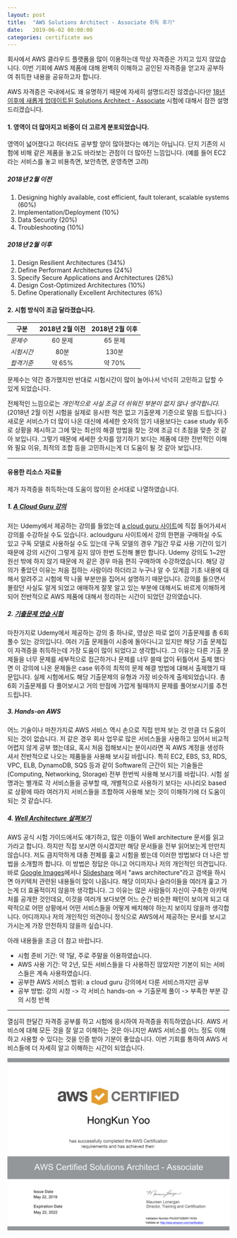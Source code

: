 ```yaml
---
layout: post
title:  "AWS Solutions Architect - Associate 취득 후기"
date:   2019-06-02 00:00:00
categories: certificate aws
---
```

회사에서 AWS 클라우드 플랫폼을 많이 이용하는데 막상 자격증은 가지고 있지 않았습니다. 이번 기회에 AWS 제품에 대해 완벽히 이해하고 공인된 자격증을 얻고자 공부하여 취득한 내용을 공유하고자 합니다.

AWS 자격증은 국내에서도 꽤 유명하기 때문에 자세히 설명드리진 않겠습니다만 [18년 이후에 새롭게 업데이트된 Solutions Architect - Associate](https://aws.amazon.com/about-aws/whats-new/2018/02/updated-aws-certified-solutions-architect-associate-exam-now-available/) 시험에 대해서 잠깐 설명 드리겠습니다.

#### 1. 영역이 더 많아지고 비중이 더 고르게 분포되었습니다.
영역이 넓어졌다고 하더라도 공부할 양이 많아졌다는 얘기는 아닙니다. 단지 기존의 시험에 비해 같은 제품을 놓고도 바라보는 관점이 더 많아진 느낌입니다. (예를 들어 EC2라는 서비스를 놓고 비용측면, 보안측면, 운영측면 고려)

##### 2018년 2월 이전
1.  Designing highly available, cost efficient, fault tolerant, scalable systems (60%)
2.  Implementation/Deployment (10%)
3.  Data Security (20%)
4.  Troubleshooting (10%)

##### 2018년 2월 이후
1. Design Resilient Architectures (34%)
2. Define Performant Architectures (24%)
3. Specify Secure Applications and Architectures (26%)
4. Design Cost-Optimized Architectures (10%)
5. Define Operationally Excellent Architectures (6%)


#### 2. 시험 방식이 조금 달라졌습니다.

| 구분       | 2018년 2월 이전| 2018년 2월 이후 |
| ---------- |:--------------:|:--------------:|
| *문제수*   |    60 문제    |    65 문제      |
| *시험시간* |    80분       |    130분        |
| *합격기준* |    약 65%     |    약 70%       |

 문제수는 약간 증가했지만 반대로 시험시간이 많이 늘어나서 넉넉히 고민하고 답할 수 있게 되었습니다.
 
전체적인 느낌으로는 *개인적으로 사실 조금 더 쉬워진 부분이 없지 않나 생각합니다.* (2018년 2월 이전 시험을 실제로 응시한 적은 없고 기출문제 기준으로 말씀 드립니다.) 새로운 서비스가 더 많이 나온 대신에 세세한 숫자의 암기 내용보다는 case study 위주로 상황을 제시하고 그에 맞는 최선의 해결 방법을 찾는 것에 조금 더 초점을 맞춘 것 같아 보입니다. 그렇기 때문에 세세한 숫자를 암기하기 보다는 제품에 대한 전반적인 이해와 필요 이유, 최적의 조합 등을 고민하시는게 더 도움이 될 것 같아 보입니다.

 ------
 
#### 유용한 리소스 자료들
제가 자격증을 취득하는데 도움이 많이된 순서대로 나열하였습니다.

##### 1. [A Cloud Guru 강의](https://www.udemy.com/aws-certified-solutions-architect-associate)
저는 Udemy에서 제공하는 강의를 들었는데 [a cloud guru 사이트](https://acloud.guru)에 직접 들어가셔서 강의를 수강하실 수도 있습니다. acloudguru 사이트에서 강의 한편을 구매하실 수도 있고 구독 모델로 사용하실 수도 있는데 구독 모델의 경우 7일간 무료 사용 기간이 있기 때문에 강의 시간이 그렇게 길지 않아 한번 도전해 볼만 합니다. Udemy 강의도 1~2만원선 밖에 하지 않기 때문에 저 같은 경우 마음 편히 구매하여 수강하였습니다. 해당 강의가 좋았던 이유는 처음 접하는 사람이라 하더라고 누구나 알 수 있게끔 기초 내용에 대해서 알려주고 시험에 딱 나올 부분만을 집어서 설명하기 때문입니다. 강의를 들으면서 몰랐던 사실도 알게 되었고 애매하게 잘못 알고 있는 부분에 대해서도 바르게 이해하게 되어 전반적으로 AWS 제품에 대해서 정리하는 시간이 되었던 강의였습니다.

##### 2. [기출문제 연습 시험](https://www.udemy.com/aws-certified-solutions-architect-associate-amazon-practice-exams/)
마찬가지로 Udemy에서 제공하는 강의 중 하나로, 영상은 따로 없이 기출문제를 총 6회 풀수 있는 강의입니다. 여러 기출 문제들이 시중에 돌아다니고 있지만 해당 기출 문제집이 자격증을 취득하는데 가장 도움이 많이 되었다고 생각합니다. 그 이유는 다른 기출 문제들을 너무 문제를 세부적으로 접근하거나 문제를 너무 쓸때 없이 뒤틀어서 출제 했다면 이 강의에 나온 문제들은 case 위주의 최적의 문제 해결 방법에 대해서 출제했기 때문입니다. 실제 시험에서도 해당 기출문제의 유형과 가장 비슷하게 출제되었습니다. 총 6회 기출문제를 다 풀어보시고 거의 만점에 가깝게 될때까지 문제를 풀어보시기를 추천 드립니다.

##### 3.  Hands-on AWS
어느 기술이나 마찬가지로 AWS 서비스 역시 손으로 직접 만져 보는 것 만큼 더 도움이 되는 것이 없습니다. 저 같은 경우 회사 업무로 많은 서비스들을 사용하고 있어서 비교적 어렵지 않게 공부 했는데요, 혹시 처음 접해보시는 분이시라면 꼭 AWS 계정을 생성하셔서 전반적으로 나오는 제품들을 사용해 보시길 바랍니다. 특히 EC2, EBS, S3, RDS, VPC, ELB, DynamoDB, SQS 등과 같이 Software의 근간이 되는 기술들은 (Computing, Networking, Storage) 전부 한번씩 사용해 보시기를 바랍니다. 시험 설명과는 별개로 각 서비스들을 공부할 때, 개별적으로 사용하기 보다는 시나리오 based로 상황에 따라 여러가지 서비스들을 조합하여 사용해 보는 것이 이해하기에 더 도움이 되는 것 같습니다. 

##### 4. [Well Architecture 살펴보기](https://aws.amazon.com/ko/architecture/well-architected/)
AWS 공식 시험 가이드에서도 얘기하고, 많은 이들이  Well architecture 문서를 읽고 가라고 합니다. 하지만 직접 보시면 아시겠지만 해당 문서들을 전부 읽어보는게 만만치 않습니다. 저도 큼지막하게 대충 전체를 훑고 시험을 봤는데 이러한 방법보다 더 나은 방법을 소개할까 합니다. 이 방법은 정답은 아니고 어디까지나 저의 개인적인 의견입니다. 바로 [Google Images](http://images.google.com)에서나 [Slideshare](https://www.slideshare.net) 에서 "aws architecture"라고 검색을 하시면 아키텍처 관련된 내용들이 많이 나옵니다. 해당 이미지나 슬라이들을 여러개 훑고 가는게 더 효율적이지 않을까 생각합니다. 그 이유는 많은 사람들이 자신이 구축한 아키텍처를 공개한 것인데요, 이것을 여러개 보다보면 어느 순간 비슷한 패턴이 보이게 되고 대략적으로 어떤 상황에서 어떤 서비스들을 어떻게 배치해야 하는지 보이지 않을까 생각합니다. 어디까지나 저의 개인적인 의견이니 정식으로 AWS에서 제공하는 문서를 보시고 가시는게 가장 안전하지 않을까 싶습니다.

아래 내용들을 조금 더 참고 바랍니다.
- 시험 준비 기간: 약 1달, 주로 주말을 이용하였습니다.
- AWS 사용 기간: 약 2년, 모든 서비스들을 다 사용하진 않았지만 기본이 되는 서비스들은 계속 사용하였습니다.
- 공부한 AWS 서비스 범위: a cloud guru 강의에서 다룬 서비스까지만 공부
- 공부 방법: 강의 시청 -> 각 서비스 hands-on -> 기출문제 풀이 -> 부족한 부분 강의 시청 반복

---

열심히 한달간 자격증 공부를 하고 시험에 응시하여 자격증을 취득하였습니다. AWS 서비스에 대해 모든 것을 잘 알고 이해하는 것은 아니지만 AWS 서비스를 어느 정도 이해하고 사용할 수 있다는 것을 인증 받아 기분이 좋았습니다. 이번 기회를 통하여 AWS 서비스들에 더 자세히 알고 이해하는 시간이 되었습니다.

![aws](/assets/images/certificates/aws_certificate.png)

